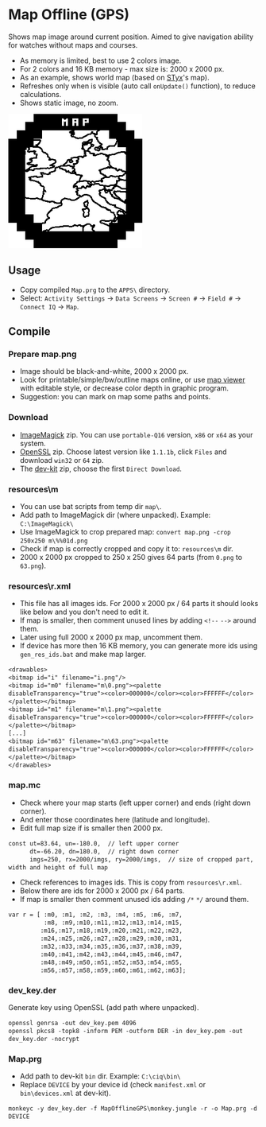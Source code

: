 ﻿# Map Offline (GPS)

Shows map image around current position. Aimed to give navigation ability for watches without maps and courses.

* As memory is limited, best to use 2 colors image.
* For 2 colors and 16 KB memory - max size is: 2000 x 2000 px.
* As an example, shows world map (based on [STyx](https://commons.wikimedia.org/wiki/File:World_location_map.svg)'s map).
* Refreshes only when is visible (auto call `onUpdate()` function), to reduce calculations.
* Shows static image, no zoom.

![logo](img/Map.png)


## Usage

* Copy compiled `Map.prg` to the `APPS\` directory.
* Select: `Activity Settings` → `Data Screens` → `Screen #` → `Field #` → `Connect IQ` → `Map`.


## Compile

### Prepare map.png
* Image should be black-and-white, 2000 x 2000 px.
* Look for printable/simple/bw/outline maps online, or use [map viewer](map/map_viewer.md) with editable style, or decrease color depth in graphic program.
* Suggestion: you can mark on map some paths and points.

### Download
* [ImageMagick](https://imagemagick.org/script/download.php) zip. You can use `portable-Q16` version, `x86` or `x64` as your system.
* [OpenSSL](https://bintray.com/vszakats/generic/openssl) zip. Choose latest version like `1.1.1b`, click `Files` and download `win32` or `64` zip.
* The [dev-kit](https://developer.garmin.com/connect-iq/sdk/) zip, choose the first `Direct Download`.

### resources\m
* You can use bat scripts from temp dir `map\`.
* Add path to ImageMagick dir (where unpacked). Example: `C:\ImageMagick\`
* Use ImageMagick to crop prepared map: `convert map.png -crop 250x250 m\%%01d.png`
* Check if map is correctly cropped and copy it to: `resources\m` dir.
* 2000 x 2000 px cropped to 250 x 250 gives 64 parts (from `0.png` to `63.png`).

### resources\r.xml
* This file has all images ids. For 2000 x 2000 px / 64 parts it should looks like below and you don't need to edit it.
* If map is smaller, then comment unused lines by adding `<!--` `-->` around them.
* Later using full 2000 x 2000 px map, uncomment them.
* If device has more then 16 KB memory, you can generate more ids using `gen_res_ids.bat` and make map larger.

```
<drawables>
<bitmap id="i" filename="i.png"/>
<bitmap id="m0" filename="m\0.png"><palette disableTransparency="true"><color>000000</color><color>FFFFFF</color></palette></bitmap>
<bitmap id="m1" filename="m\1.png"><palette disableTransparency="true"><color>000000</color><color>FFFFFF</color></palette></bitmap>
[...]
<bitmap id="m63" filename="m\63.png"><palette disableTransparency="true"><color>000000</color><color>FFFFFF</color></palette></bitmap>
</drawables>
```

### map.mc
* Check where your map starts (left upper corner) and ends (right down corner).
* And enter those coordinates here (latitude and longitude).
* Edit full map size if is smaller then 2000 px.

```
const ut=83.64, un=-180.0,  // left upper corner
      dt=-66.20, dn=180.0,  // right down corner
      imgs=250, rx=2000/imgs, ry=2000/imgs,  // size of cropped part, width and height of full map
```

* Check references to images ids. This is copy from `resources\r.xml`.
* Below there are ids for 2000 x 2000 px / 64 parts.
* If map is smaller then comment unused ids adding `/*` `*/` around them.
```
var r = [ :m0, :m1, :m2, :m3, :m4, :m5, :m6, :m7,
          :m8, :m9,:m10,:m11,:m12,:m13,:m14,:m15,
         :m16,:m17,:m18,:m19,:m20,:m21,:m22,:m23,
         :m24,:m25,:m26,:m27,:m28,:m29,:m30,:m31,
         :m32,:m33,:m34,:m35,:m36,:m37,:m38,:m39,
         :m40,:m41,:m42,:m43,:m44,:m45,:m46,:m47,
         :m48,:m49,:m50,:m51,:m52,:m53,:m54,:m55,
         :m56,:m57,:m58,:m59,:m60,:m61,:m62,:m63];
```

### dev_key.der
Generate key using OpenSSL (add path where unpacked).
```
openssl genrsa -out dev_key.pem 4096
openssl pkcs8 -topk8 -inform PEM -outform DER -in dev_key.pem -out dev_key.der -nocrypt
```

### Map.prg
* Add path to dev-kit `bin` dir. Example: `C:\ciq\bin\`
* Replace `DEVICE` by your device id (check `manifest.xml` or `bin\devices.xml` at dev-kit).
```
monkeyc -y dev_key.der -f MapOfflineGPS\monkey.jungle -r -o Map.prg -d DEVICE
```